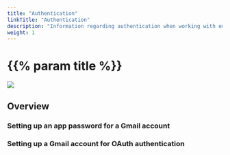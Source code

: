 ```yaml
---
title: "Authentication"
linkTitle: "Authentication"
description: "Information regarding authentication when working with email"
weight: 1
---
```


# {{% param title %}}

<img src="/images/work-in-progress.jpg">

## Overview

### Setting up an app password for a Gmail account

### Setting up a Gmail account for OAuth authentication
